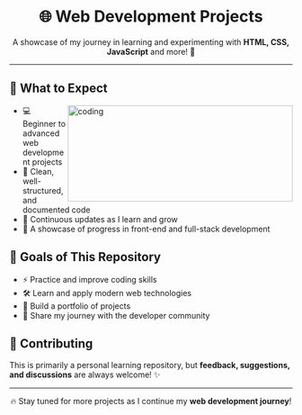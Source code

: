 <h1 align="center">🌐 Web Development Projects</h1>
<p align="center">A showcase of my journey in learning and experimenting with <strong>HTML, CSS, JavaScript</strong> and more! 🚀</p>

---

<h2>📌 What to Expect</h2>
<img align="right" alt="coding" width="400" height="171" src="https://www.weetechsolution.com/wp-content/uploads/2024/10/10-Best-Website-Development-Project-Ideas.jpg">
<ul>
  <li>💻 Beginner to advanced web development projects</li>
  <li>📝 Clean, well-structured, and documented code</li>
  <li>🔄 Continuous updates as I learn and grow</li>
  <li>🌟 A showcase of progress in front-end and full-stack development</li>
</ul>

<h2>🎯 Goals of This Repository</h2>
<ul>
  <li>⚡ Practice and improve coding skills</li>
  <li>🛠 Learn and apply modern web technologies</li>
  <li>📂 Build a portfolio of projects</li>
  <li>🤝 Share my journey with the developer community</li>
</ul>

<h2>🤝 Contributing</h2>
<p>This is primarily a personal learning repository, but <strong>feedback, suggestions, and discussions</strong> are always welcome! ✨</p>

---

<p align="center">🔥 Stay tuned for more projects as I continue my <strong>web development journey</strong>!</p>
